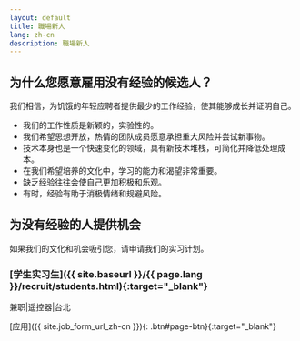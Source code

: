 ```yaml
---
layout: default
title: 職場新人
lang: zh-cn
description: 職場新人
---
```




## 为什么您愿意雇用没有经验的候选人？

我们相信，为饥饿的年轻应聘者提供最少的工作经验，使其能够成长并证明自己。

* 我们的工作性质是新颖的，实验性的。
* 我们希望思想开放，热情的团队成员愿意承担重大风险并尝试新事物。
* 技术本身也是一个快速变化的领域，具有新技术堆栈，可简化并降低处理成本。
* 在我们希望培养的文化中，学习的能力和渴望非常重要。
* 缺乏经验往往会使自己更加积极和乐观。
* 有时，经验有助于消极情绪和规避风险。

## 为没有经验的人提供机会

如果我们的文化和机会吸引您，请申请我们的实习计划。

### [学生实习生]({{ site.baseurl }}/{{ page.lang }}/recruit/students.html){:target="_blank"}
兼职|遥控器|台北

[应用]({{ site.job_form_url_zh-cn }}){: .btn#page-btn}{:target="_blank"}


<br>

